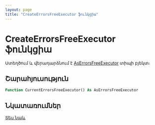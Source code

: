 ```yaml
---
layout: page
title: "CreateErrorsFreeExecutor ֆունկցիա"
---
```


# CreateErrorsFreeExecutor ֆունկցիա

Ստեղծում և վերադարձնում է [AsErrorsFreeExecutor](../AsErrorsFreeExecutor.md) տիպի բյեկտ։ 

## Շարահյուսություն

``` vb
Function CurrentErrorsFreeExecutor() As AsErrorsFreeExecutor
```

## Նկատառումներ

[Տես նաև](../../constructors.html)
